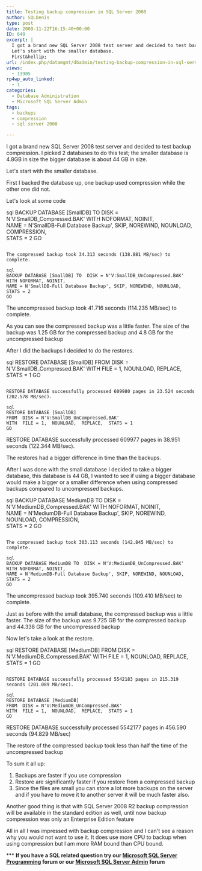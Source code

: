 ```yaml
---
title: Testing backup compression in SQL Server 2008
author: SQLDenis
type: post
date: 2009-11-22T16:15:40+00:00
ID: 640
excerpt: |
  I got a brand new SQL Server 2008 test server and decided to test backup compression. I picked 2 databases to do this test; the smaller database is 4.8GB in size the bigger database is about 44 GB in size.
  Let's start with the smaller database.
  First&hellip;
url: /index.php/datamgmt/dbadmin/testing-backup-compression-in-sql-server-2008/
views:
  - 13905
rp4wp_auto_linked:
  - 1
categories:
  - Database Administration
  - Microsoft SQL Server Admin
tags:
  - backups
  - compression
  - sql server 2008

---
```

I got a brand new SQL Server 2008 test server and decided to test backup compression. I picked 2 databases to do this test; the smaller database is 4.8GB in size the bigger database is about 44 GB in size.
  
Let's start with the smaller database.
  
First I backed the database up, one backup used compression while the other one did not.

Let's look at some code

sql
BACKUP DATABASE [SmallDB] TO  DISK = N'V:SmallDB_Compressed.BAK' 
WITH NOFORMAT, NOINIT,  
NAME = N'SmallDB-Full Database Backup', SKIP, NOREWIND, NOUNLOAD, COMPRESSION,  
STATS = 2
GO
```

The compressed backup took 34.313 seconds (138.881 MB/sec) to complete.

sql
BACKUP DATABASE [SmallDB] TO  DISK = N'V:SmallDB_UnCompressed.BAK' 
WITH NOFORMAT, NOINIT,  
NAME = N'SmallDB-Full Database Backup', SKIP, NOREWIND, NOUNLOAD,   
STATS = 2
GO
```

The uncompressed backup took 41.716 seconds (114.235 MB/sec) to complete.

As you can see the compressed backup was a little faster. The size of the backup was 1.25 GB for the compressed backup and 4.8 GB for the uncompressed backup

After I did the backups I decided to do the restores.

sql
RESTORE DATABASE [SmallDB] 
FROM  DISK = N'V:SmallDB_Compressed.BAK' 
WITH  FILE = 1,  NOUNLOAD,  REPLACE,  STATS = 1
GO
```

RESTORE DATABASE successfully processed 609980 pages in 23.524 seconds (202.578 MB/sec).

sql
RESTORE DATABASE [SmallDB] 
FROM  DISK = N'V:SmallDB_UnCompressed.BAK' 
WITH  FILE = 1,  NOUNLOAD,  REPLACE,  STATS = 1
GO
```

RESTORE DATABASE successfully processed 609977 pages in 38.951 seconds (122.344 MB/sec).

The restores had a bigger difference in time than the backups.

After I was done with the small database I decided to take a bigger database, this database is 44 GB, I wanted to see if using a bigger database would make a bigger or a smaller difference when using compressed backups compared to uncompressed backups.

sql
BACKUP DATABASE MediumDB TO  DISK = N'V:MediumDB_Compressed.BAK' 
WITH NOFORMAT, NOINIT,  
NAME = N'MediumDB-Full Database Backup', SKIP, NOREWIND, NOUNLOAD, COMPRESSION,  
STATS = 2
GO
```

The compressed backup took 303.113 seconds (142.845 MB/sec) to complete.

sql
BACKUP DATABASE MediumDB TO  DISK = N'V:MediumDB_UnCompressed.BAK' 
WITH NOFORMAT, NOINIT,  
NAME = N'MediumDB-Full Database Backup', SKIP, NOREWIND, NOUNLOAD,   
STATS = 2
GO
```

The uncompressed backup took 395.740 seconds (109.410 MB/sec) to complete.

Just as before with the small database, the compressed backup was a little faster. The size of the backup was 9.725 GB for the compressed backup and 44.338 GB for the uncompressed backup

Now let's take a look at the restore.

sql
RESTORE DATABASE [MediumDB] 
FROM  DISK = N'V:MediumDB_Compressed.BAK' 
WITH  FILE = 1,  NOUNLOAD,  REPLACE,  STATS = 1
GO
```

RESTORE DATABASE successfully processed 5542183 pages in 215.319 seconds (201.089 MB/sec).

sql
RESTORE DATABASE [MediumDB] 
FROM  DISK = N'V:MediumDB_UnCompressed.BAK' 
WITH  FILE = 1,  NOUNLOAD,  REPLACE,  STATS = 1
GO
```

RESTORE DATABASE successfully processed 5542177 pages in 456.590 seconds (94.829 MB/sec)

The restore of the compressed backup took less than half the time of the uncompressed backup

To sum it all up:

  1. Backups are faster if you use compression
  2. Restore are significantly faster if you restore from a compressed backup
  3. Since the files are small you can store a lot more backups on the server and if you have to move it to another server it will be much faster also.

Another good thing is that with SQL Server 2008 R2 backup compression will be available in the standard edition as well, until now backup compression was only an Enterprise Edition feature

All in all I was impressed with backup compression and I can't see a reason why you would not want to use it. It does use more CPU to backup when using compression but I am more RAM bound than CPU bound.



\*** **If you have a SQL related question try our [Microsoft SQL Server Programming][1] forum or our [Microsoft SQL Server Admin][2] forum**<ins></ins>

 [1]: http://forum.ltd.local/viewforum.php?f=17
 [2]: http://forum.ltd.local/viewforum.php?f=22